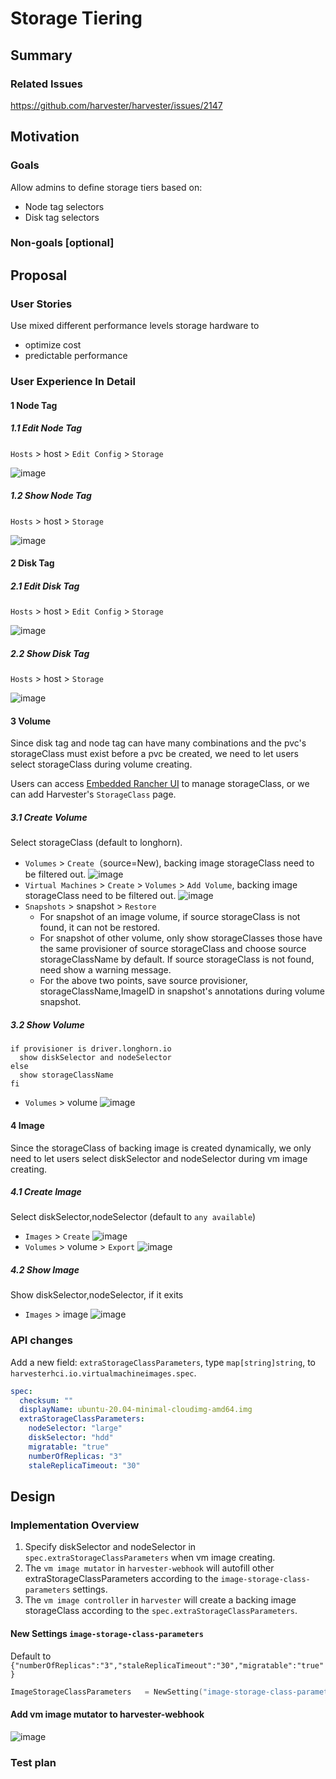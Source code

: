 # Storage Tiering

## Summary

### Related Issues
https://github.com/harvester/harvester/issues/2147

## Motivation

### Goals
Allow admins to define storage tiers based on:

+ Node tag selectors
+ Disk tag selectors

### Non-goals [optional]

## Proposal

### User Stories

Use mixed different performance levels storage hardware to

+ optimize cost
+ predictable performance

### User Experience In Detail

#### 1 Node Tag

##### 1.1 Edit Node Tag
`Hosts` > host > `Edit Config` > `Storage`

![image](./20220531-storage-tiering/edit-node-tag.png)

##### 1.2 Show Node Tag
`Hosts` > host > `Storage`

![image](./20220531-storage-tiering/show-node-tag.png)

#### 2 Disk Tag

##### 2.1 Edit Disk Tag
`Hosts` > host > `Edit Config` > `Storage`

![image](./20220531-storage-tiering/edit-disk-tag.png)

##### 2.2 Show Disk Tag
`Hosts` > host > `Storage`

![image](./20220531-storage-tiering/show-disk-tag.png)

#### 3 Volume
Since disk tag and node tag can have many combinations and the pvc's storageClass must exist before a pvc be created, we need to let users select storageClass during volume creating.

Users can access [Embedded Rancher UI](https://docs.harvesterhci.io/v1.0/troubleshooting/harvester/#access-embedded-rancher) to manage storageClass, or we can add Harvester's `StorageClass` page.

##### 3.1 Create Volume
Select storageClass (default to longhorn).

+ `Volumes` > `Create`（source=New), backing image storageClass need to be filtered out.
![image](./20220531-storage-tiering/create-volume.png)
+ `Virtual Machines` > `Create` > `Volumes` > `Add Volume`, backing image storageClass need to be filtered out.
![image](./20220531-storage-tiering/vm-add-volume.png)
+ `Snapshots` > snapshot > `Restore`
  - For snapshot of an image volume, if source storageClass is not found, it can not be restored.
  - For snapshot of other volume, only show storageClasses those have the same provisioner of source storageClass and choose source storageClassName by default. If source storageClass is not found, need show a warning message.
  - For the above two points, save source provisioner, storageClassName,ImageID in snapshot's annotations during volume snapshot.

##### 3.2 Show Volume
```
if provisioner is driver.longhorn.io
  show diskSelector and nodeSelector 
else
  show storageClassName
fi
```

+ `Volumes` > volume
![image](./20220531-storage-tiering/show-volume.png)

#### 4 Image
Since the storageClass of backing image is created dynamically, we only need to let users select diskSelector and nodeSelector during vm image creating.

##### 4.1 Create Image

Select diskSelector,nodeSelector (default to `any available`)
+ `Images` > `Create`
  ![image](./20220531-storage-tiering/create-image.png)
+ `Volumes` > volume > `Export`
  ![image](./20220531-storage-tiering/volume-export.png)

##### 4.2 Show Image
Show diskSelector,nodeSelector, if it exits

+ `Images` > image
  ![image](./20220531-storage-tiering/show-image.png)


### API changes

Add a new field: `extraStorageClassParameters`, type `map[string]string`, to `harvesterhci.io.virtualmachineimages.spec`.
```yaml
spec:
  checksum: ""
  displayName: ubuntu-20.04-minimal-cloudimg-amd64.img
  extraStorageClassParameters:
    nodeSelector: "large"
    diskSelector: "hdd"
    migratable: "true"
    numberOfReplicas: "3"
    staleReplicaTimeout: "30"
```

## Design

### Implementation Overview

1. Specify diskSelector and nodeSelector in `spec.extraStorageClassParameters` when vm image creating.
2. The `vm image mutator` in `harvester-webhook` will autofill other extraStorageClassParameters according to the `image-storage-class-parameters` settings.
3. The `vm image controller` in `harvester` will create a backing image storageClass according to the `spec.extraStorageClassParameters`.

#### New Settings `image-storage-class-parameters`

Default to `{"numberOfReplicas":"3","staleReplicaTimeout":"30","migratable":"true"}`
```go
ImageStorageClassParameters   = NewSetting("image-storage-class-parameters", `{"numberOfReplicas":"3","staleReplicaTimeout":"30","migratable":"true"}`)
```

#### Add vm image mutator to harvester-webhook

![image](./20220531-storage-tiering/backingimage.png)

### Test plan
